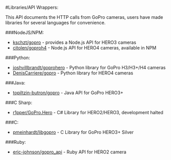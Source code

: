#Libraries/API Wrappers:

This API documents the HTTP calls from GoPro cameras, users have made libraries for several languages for convenience.

###NodeJS/NPM:

* [kschzt/gopro](https://github.com/kschzt/gopro) - provides a Node.js API for HERO3 cameras
* [citolen/goproh4](https://github.com/citolen/goproh4) - Node.js API for HERO4 cameras, available in NPM

###Python:

* [joshvillbrandt/goprohero](https://github.com/joshvillbrandt/goprohero) - Python library for GoPro H3/H3+/H4 cameras
* [DenisCarriere/gopro](https://github.com/DenisCarriere/gopro) - Python library for HERO4 cameras

###Java:

* [topiltzin-butron/gopro](https://github.com/topiltzin-butron/gopro) - Java API for GoPro HERO3+

###C Sharp:

* [r1pper/GoPro.Hero](http://github.com/r1pper/GoPro.Hero) - C# Library 
for 
HERO2/HERO3, development halted

###C:

* [pmeinhardt/libgopro](https://github.com/pmeinhardt/libgopro) - C Library for GoPro HERO3+ Silver

###Ruby:

* [eric-johnson/gopro_api](https://github.com/eric-johnson/gopro_api) - Ruby API for HERO2 camera
